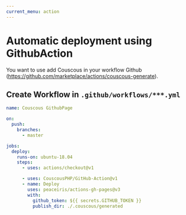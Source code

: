 ```yaml
---
current_menu: action
---
```

# Automatic deployment using GithubAction

You want to use add Couscous in your workflow Github (https://github.com/marketplace/actions/couscous-generate).

## Create Workflow in `.github/workflows/***.yml`
```yml
name: Couscous GithubPage

on:
  push:
    branches:
      - master

jobs:
  deploy:
    runs-on: ubuntu-18.04
    steps:
      - uses: actions/checkout@v1

      - uses: CouscousPHP/GitHub-Action@v1
      - name: Deploy
        uses: peaceiris/actions-gh-pages@v3
        with:
          github_token: ${{ secrets.GITHUB_TOKEN }}
          publish_dir: ./.couscous/generated
```
